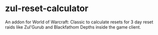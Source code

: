 # zul-reset-calculator

An addon for World of Warcraft: Classic to calculate resets for 3 day reset raids like Zul'Gurub and Blackfathom Depths inside the game client.
